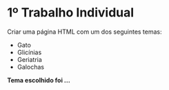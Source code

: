 # 1º Trabalho Individual

Criar uma página HTML com um dos seguintes temas:
* Gato
* Glicínias
* Geriatria
* Galochas

**Tema escolhido foi ...**
